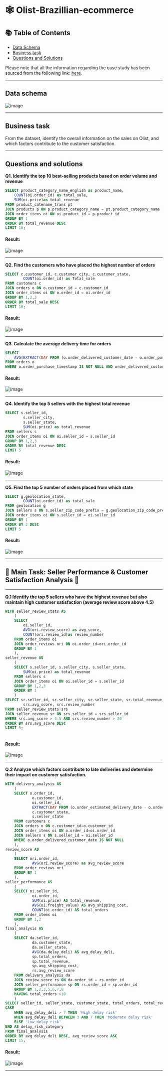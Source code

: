 # 🕸️ Olist-Brazillian-ecommerce

## 📚 Table of Contents
- [Data Schema](#data-schema)
- [Business task](#business-task)
- [Questions and Solutions](#questions-and-solutions)

Please note that all the information regarding the case study has been sourced from the following link: [here](https://www.kaggle.com/datasets/olistbr/brazilian-ecommerce/data). 

***

## Data schema
![image](https://github.com/user-attachments/assets/ca9093cd-d22f-4559-9d6a-2e89bc215f86)

***

## Business task
From the dataset, identify the overall information on the sales on Olist, and which factors contribute to the customer satisfaction.

***

## Questions and solutions

**Q1. Identify the top 10 best-selling products based on order volume and revenue**

```sql
SELECT product_category_name_english as product_name, 
	COUNT(oi.order_id) as total_sale,
	SUM(oi.price)as total_revenue
FROM product_catename_trans pt
JOIN products p ON p.product_category_name = pt.product_category_name
JOIN order_items oi ON oi.product_id = p.product_id
GROUP BY 1
ORDER BY total_revenue DESC
LIMIT 10;
```
#### Result:

![image](https://github.com/user-attachments/assets/e22b979c-198e-494f-aeb2-552dc75786e5)

***

**Q2. Find the customers who have placed the highest number of orders**

```sql
SELECT c.customer_id, c.customer_city, c.customer_state,
		COUNT(oi.order_id) as Total_sale
FROM customers c
JOIN orders o ON o.customer_id = c.customer_id
JOIN order_items oi ON o.order_id = oi.order_id
GROUP BY 1,2,3
ORDER BY total_sale DESC
LIMIT 10;
```
#### Result:

![image](https://github.com/user-attachments/assets/55c24eee-caad-46ec-9873-02d66c344aa5)

***

**Q3. Calculate the average delivery time for orders**

```sql
SELECT
	AVG(EXTRACT(DAY FROM (o.order_delivered_customer_date - o.order_purchase_timestamp))::INTEGER) AS avg_date_delivery
FROM orders o
WHERE o.order_purchase_timestamp IS NOT NULL AND order_delivered_customer_date iS NOT NULL
```
#### Result:

![image](https://github.com/user-attachments/assets/f24f4352-e7c3-4656-a517-558f417c3e0f)

***

**Q4. Identify the top 5 sellers with the highest total revenue**

```sql
SELECT s.seller_id, 
		s.seller_city,
		s.seller_state,
		SUM(oi.price) as total_revenue
FROM sellers s
JOIN order_items oi ON oi.seller_id = s.seller_id
GROUP BY 1,2,3
ORDER BY total_revenue DESC
LIMIT 5
```

#### Result:

![image](https://github.com/user-attachments/assets/1fd4c03b-72fe-47ba-9983-442c583ca21d)

*** 

**Q5. Find the top 5 number of orders placed from which state**

```sql
SELECT g.geolocation_state,
		COUNT(oi.order_id) as total_sale
FROM geolocation g
JOIN sellers s ON s.seller_zip_code_prefix = g.geolocation_zip_code_prefix
JOIN order_items oi ON s.seller_id = oi.seller_id
GROUP BY 1
ORDER BY 2 DESC
LIMIT 5
```
#### Result:

![image](https://github.com/user-attachments/assets/cd5c1c65-c8d7-478c-9afa-0107375d406e)

***

## 🚨 Main Task: Seller Performance & Customer Satisfaction Analysis 🚨

***

**Q.1 Identify the top 5 sellers who have the highest revenue but also maintain high customer satisfaction (average review score above 4.5)**

```sql
WITH seller_review_stats AS
	(
	SELECT 
		oi.seller_id,
		AVG(ori.review_score) as avg_score,
		COUNT(ori.review_id)as review_number
	FROM order_items oi
	JOIN order_reviews ori ON oi.order_id=ori.order_id
	GROUP BY 1
	),
seller_revenue AS
	(
	SELECT s.seller_id, s.seller_city, s.seller_state,
		SUM(oi.price) as total_revenue
	FROM sellers s
	JOIN order_items oi ON oi.seller_id = s.seller_id
	GROUP BY 1,2,3
	ORDER BY 1
	)
SELECT sr.seller_id, sr.seller_city, sr.seller_state, sr.total_revenue,
		srs.avg_score, srs.review_number
FROM seller_review_stats srs
JOIN seller_revenue sr ON srs.seller_id = srs.seller_id
WHERE srs.avg_score > 4.5 AND srs.review_number > 20
ORDER BY srs.avg_score DESC
LIMIT 5;
		
```

#### Result:

![image](https://github.com/user-attachments/assets/2c7c34c1-5c47-4eae-b2fa-7511db628177)

***

**Q.2 Analyze which factors contribute to late deliveries and determine their impact on customer satisfaction.**

```sql
WITH delivery_analysis AS
	(
	SELECT o.order_id,
			o.customer_id,
			oi.seller_id,
			EXTRACT(DAY FROM (o.order_estimated_delivery_date - o.order_delivered_customer_date))::INTEGER AS delay_deli,
			c.customer_state,
			s.seller_state
	FROM customers c
	JOIN orders o ON c.customer_id=o.customer_id
	JOIN order_items oi ON o.order_id=oi.order_id
	JOIN sellers s ON s.seller_id = oi.seller_id
	WHERE o.order_delivered_customer_date IS NOT NULL
	),
review_score AS
	(
	SELECT ori.order_id,
			AVG(ori.review_score) as avg_review_score
	FROM order_reviews ori
	GROUP BY 1
	),
seller_performance AS
	(
	SELECT oi.seller_id,
			oi.order_id,
			SUM(oi.price) AS total_revenue,
			AVG(oi.freight_value) AS avg_shipping_cost,
			COUNT(oi.order_id) AS total_orders
	FROM order_items oi
	GROUP BY 1,2
	),
final_analysis AS
	(
	SELECT da.seller_id,
			da.customer_state,
			da.seller_state,
			AVG(da.delay_deli) AS avg_delay_deli,
			sp.total_orders,
			sp.total_revenue,
			sp.avg_shipping_cost,
			rs.avg_review_score
	FROM delivery_analysis da
	JOIN review_score rs ON da.order_id = rs.order_id
	JOIN seller_performance sp ON rs.order_id = sp.order_id
	GROUP BY 1,2,3,5,6,7,8
	HAVING total_orders >10
	)
SELECT seller_id, seller_state, customer_state, total_orders, total_revenue, avg_shipping_cost, avg_review_score,
CASE 
	WHEN avg_delay_deli > 7 THEN 'High delay risk'
	WHEN avg_delay_deli BETWEEN 3 AND 7 THEN 'Moderate delay risk'
	ELSE 'Low delay risk'
END AS delay_risk_category
FROM final_analysis
ORDER BY avg_delay_deli DESC, avg_review_score ASC
LIMIT 15;
```

#### Result:

![image](https://github.com/user-attachments/assets/56576f6b-ee13-4919-9596-142b985bb287)

***
